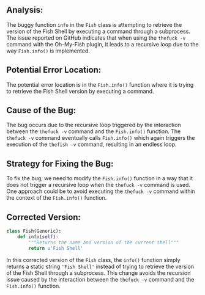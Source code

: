 ## Analysis:
The buggy function `info` in the `Fish` class is attempting to retrieve the version of the Fish Shell by executing a command through a subprocess. The issue reported on GitHub indicates that when using the `thefuck -v` command with the Oh-My-Fish plugin, it leads to a recursive loop due to the way `Fish.info()` is implemented.

## Potential Error Location:
The potential error location is in the `Fish.info()` function where it is trying to retrieve the Fish Shell version by executing a command.

## Cause of the Bug:
The bug occurs due to the recursive loop triggered by the interaction between the `thefuck -v` command and the `Fish.info()` function. The `thefuck -v` command eventually calls `Fish.info()` which again triggers the execution of the `thefish -v` command, resulting in an endless loop.

## Strategy for Fixing the Bug:
To fix the bug, we need to modify the `Fish.info()` function in a way that it does not trigger a recursive loop when the `thefuck -v` command is used. One approach could be to avoid executing the `thefuck -v` command within the context of the `Fish.info()` function.

## Corrected Version:
```python
class Fish(Generic):
    def info(self):
        """Returns the name and version of the current shell"""
        return u'Fish Shell'
```

In this corrected version of the `Fish` class, the `info()` function simply returns a static string `'Fish Shell'` instead of trying to retrieve the version of the Fish Shell through a subprocess. This change avoids the recursion issue caused by the interaction between the `thefuck -v` command and the `Fish.info()` function.